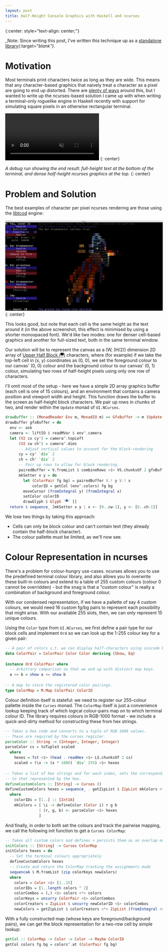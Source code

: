 ```yaml
---
layout: post
title: Half-Height Console Graphics with Haskell and ncurses
---
```


{:center: style="text-align: center;"}

_Note: Since writing this post, I've written this technique up as a [standalone library](https://github.com/harryaskham/halfheight){:target="_blank"}._

# Motivation

Most terminals print characters twice as long as they are wide. This means that any character-based graphics that naively treat a character as a pixel are going to end up distorted. There are [plenty of ways](https://en.wikipedia.org/wiki/ANSI_art) around this, but I wanted to write up the ncurses-based solution I came up with when writing a terminal-only roguelike engine in Haskell recently with support for simulating square pixels in an otherwise rectangular terminal.

<video muted controls="controls">
  <source type="video/mp4" src="/video/rouge-example.mp4"></source>
</video>
{: center}

_A debug run showing the end result: full-height text at the bottom of the terminal, and dense half-height ncurses graphics at the top._
{: center}

# Problem and Solution

The best examples of character per pixel ncurses rendering are those using the [libtcod](https://libtcod.readthedocs.io/en/latest/) engine:

![](/img/libtcod.png)
{: center}

This looks good, but note that each cell is the same height as the text around it (in the above screenshot, this effect is minimised by using a shorter monospaced font). We'd like two modes: one for denser cell-based graphics and another for full-sized text, both in the same terminal window.

Our solution will be to represent the canvas as a (W, (H/2)) dimension 2D array of [Upper Half Block (▀)](https://www.compart.com/en/unicode/U+2580) characters, where (for example) if we take the top-left cell in (x, y) coordinates as (0, 0), we set the foreground colour to our canvas' (0, 0) colour and the background colour to our canvas' (0, 1) colour, simulating two rows of half-height pixels using only one row of characters.

I'll omit most of the setup - here we have a simple 2D array graphics buffer (each cell is one of 15 colours), and an environment that contains a camera position and viewport width and height. This function draws the buffer to the screen as half-height block characters. We pair up rows in chunks of two, and render within the `Update` monad of `UI.NCurses`.

```haskell
drawBuffer :: (MonadReader Env m, MonadIO m) => GfxBuffer -> m (Update ())
drawBuffer gfxBuffer = do
  env <- ask
  camera <- liftIO $ readMVar $ env^.camera
  let (V2 cx cy') = camera^.topLeft
      (V2 cw ch') = camera^.dims
      -- Adjust vertical values to account for the block-rendering
      cy = cy' `div` 2
      ch = ch' `div` 2
      -- Pair up rows to allow for block rendering.
      pairedBuffer = V.fromList $ combineRows <$> VS.chunksOf 2 gfxBuffer
      mkSetter x y = do
        let (ColorPair fg bg) = pairedBuffer V.! y V.! x
            colorID = getCol (env^.colors) fg bg
        moveCursor (fromIntegral y) (fromIntegral x)
        setColor colorID
        drawGlyph $ Glyph '▀' []
  return $ sequence_ [mkSetter x y | x <- [0..cw-1], y <- [0..ch-1]]
```

We lose two things by taking this approach:

- Cells can only be block colour and can't contain text (they already contain the half-block character).
- The colour pallette must be limited, as we'll now see.

# Colour Representation in ncurses

There's a problem for colour-hungry use-cases. ncurses allows you to use the predefined terminal colour library, and also allows you to overwrite these built-in colours and extend to a table of 255 custom colours (colour 0 cannot be overridden) - but the snag is that a "custom colour" is really a combination of background and foreground colour.

With our condensed representation, if we have a pallette of say 4 custom colours, we would need 16 custom fg/bg pairs to represent each possibility that might arise. With our available 255 slots, then, we can only represent 15 unique colours.

Using the `Color` type from `UI.NCurses`, we first define a pair type for our block cells and implement `Ord` so we can look up the 1-255 colour key for a given pair:

```haskell
-- A pair of colors s.t. we can display half-characters using unicode blocks.
data ColorPair = ColorPair Color Color deriving (Show, Eq)

instance Ord ColorPair where
  -- Arbitrary comparison so that we end up with distinct map keys.
  a <= b = show a <= show b
  
-- A map to store the registered color pairings.
type ColorMap = M.Map ColorPair ColorID
```

Colour definition itself is stateful: we need to register our 255-colour pallette inside the `Curses` monad. The `ColorMap` itself is just a convenience lookup keeping track of which logical colour-pairs map on to which terminal colour ID. The library requires colours in RGB-1000 format - we include a quick-and-dirty method for constructing these from hex strings.

```haskell
-- Takes a hex code and converts to a tuple of RGB 1000 values.
-- These are required by the curses register.
parseColor :: String -> (Integer, Integer, Integer)
parseColor cs = toTuple3 scaled
  where
    hexes = fst <$> (head . readHex <$> LS.chunksOf 2 cs)
    scaled = (\x -> (x * 1000) `div` 255) <$> hexes
    
-- Takes a list of hex strings and for each index, sets the corresponding terminal colour
-- to that represented by the hex.
defineCustomColors :: [String] -> Curses ()
defineCustomColors hexes = sequence_ . getZipList $ ZipList mkColors <*> ZipList colorIDs
  where
    colorIDs = [1..] :: [Int16]
    mkColors = [ \i -> defineColor (Color i) r g b
               | (r, g, b) <- parseColor <$> hexes
               ]
```

And finally, in order to both set the colours and track the pairwise mapping, we call the following init function to get a `Curses ColorMap`:

```haskell
-- Takes all custom colors and defines + persists them as an overlap map.
initColors :: [String] -> Curses ColorMap
initColors hexes = do
  -- Set the terminal colours appropriately
  defineCustomColors hexes
  -- Create and return the ColorMap tracking the assignments made
  sequenceA $ M.fromList (zip colorKeys newColors)
  where
    colors = Color <$> [1..15]
    colorIDs = [1..length colors ^ 2]
    colorCombos = (,) <$> colors <*> colors
    colorKeys = uncurry ColorPair <$> colorCombos
    colorCreators = ZipList $ uncurry newColorID <$> colorCombos
    newColors = getZipList $ colorCreators <*> ZipList (fromIntegral <$> colorIDs)
```

With a fully constructed map (whose keys are foreground/background pairs), we can get the block representation for a two-row cell by simple lookup:

```haskell
getCol :: ColorMap -> Color -> Color -> Maybe ColorID
getCol colors fg bg = colors^.at (ColorPair fg bg)
```
